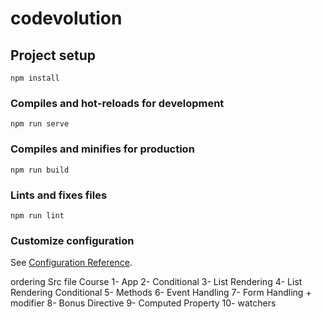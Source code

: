 # codevolution

## Project setup
```
npm install
```

### Compiles and hot-reloads for development
```
npm run serve
```

### Compiles and minifies for production
```
npm run build
```

### Lints and fixes files
```
npm run lint
```

### Customize configuration
See [Configuration Reference](https://cli.vuejs.org/config/).

ordering Src file Course 
1- App 
2- Conditional
3- List Rendering
4- List Rendering Conditional
5- Methods
6- Event Handling
7- Form Handling + modifier
8- Bonus Directive
9- Computed Property
10- watchers

